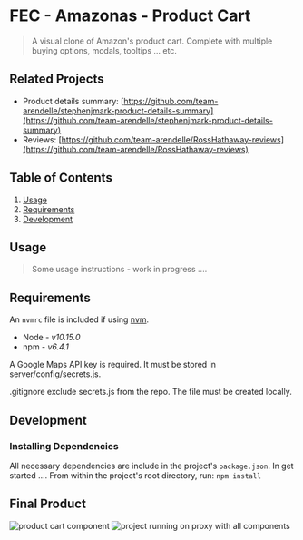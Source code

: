 # FEC - Amazonas - Product Cart

> A visual clone of Amazon's product cart.  Complete with multiple buying options,
> modals, tooltips ... etc.

## Related Projects

  - Product details summary: [https://github.com/team-arendelle/stephenjmark-product-details-summary](https://github.com/team-arendelle/stephenjmark-product-details-summary)
  - Reviews: [https://github.com/team-arendelle/RossHathaway-reviews](https://github.com/team-arendelle/RossHathaway-reviews)

## Table of Contents

1. [Usage](#Usage)
1. [Requirements](#requirements)
1. [Development](#development)

## Usage

> Some usage instructions - work in progress ....

## Requirements

An `nvmrc` file is included if using [nvm](https://github.com/creationix/nvm).

- Node - *v10.15.0* 
- npm - *v6.4.1*

A Google Maps API key is required. It must be stored in server/config/secrets.js.

.gitignore exclude secrets.js from the repo. The file must be created locally.

## Development


### Installing Dependencies

All necessary dependencies are include in the project's `package.json`.  In get started ....
From within the project's root directory, run: `npm install`


## Final Product

![product cart component](https://github.com/team-arendelle/vinnyA3-add-to-cart/blob/master/fec-cart.jpg?raw=true) ![project running on proxy with all components](https://github.com/team-arendelle/vinnyA3-add-to-cart/blob/master/fec-sc.jpg?raw=true)

